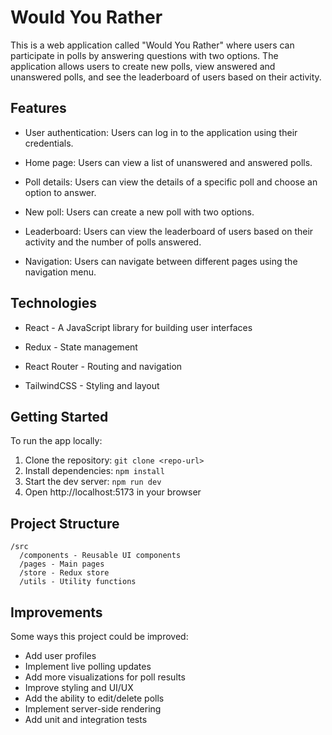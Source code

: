 # Would You Rather

This is a web application called "Would You Rather" where users can participate in polls by answering questions with two options. The application allows users to create new polls, view answered and unanswered polls, and see the leaderboard of users based on their activity.

## Features

- User authentication: Users can log in to the application using their credentials.

- Home page: Users can view a list of unanswered and answered polls.

- Poll details: Users can view the details of a specific poll and choose an option to answer.

- New poll: Users can create a new poll with two options.

- Leaderboard: Users can view the leaderboard of users based on their activity and the number of polls answered.

- Navigation: Users can navigate between different pages using the navigation menu.

## Technologies

- React - A JavaScript library for building user interfaces

- Redux - State management

- React Router - Routing and navigation

- TailwindCSS - Styling and layout

## Getting Started

To run the app locally:

1. Clone the repository: `git clone <repo-url>`
2. Install dependencies: `npm install`
3. Start the dev server: `npm run dev`
4. Open http://localhost:5173 in your browser

## Project Structure

```
/src
  /components - Reusable UI components
  /pages - Main pages
  /store - Redux store
  /utils - Utility functions
```

## Improvements

Some ways this project could be improved:

- Add user profiles
- Implement live polling updates
- Add more visualizations for poll results
- Improve styling and UI/UX
- Add the ability to edit/delete polls
- Implement server-side rendering
- Add unit and integration tests
